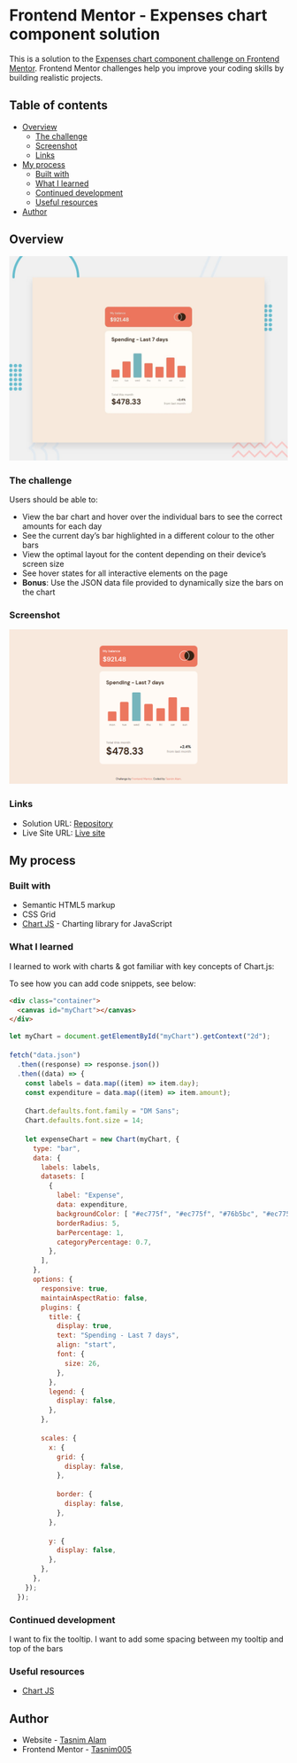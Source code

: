 # Frontend Mentor - Expenses chart component solution

This is a solution to the [Expenses chart component challenge on Frontend Mentor](https://www.frontendmentor.io/challenges/expenses-chart-component-e7yJBUdjwt). Frontend Mentor challenges help you improve your coding skills by building realistic projects.

## Table of contents

- [Overview](#overview)
  - [The challenge](#the-challenge)
  - [Screenshot](#screenshot)
  - [Links](#links)
- [My process](#my-process)
  - [Built with](#built-with)
  - [What I learned](#what-i-learned)
  - [Continued development](#continued-development)
  - [Useful resources](#useful-resources)
- [Author](#author)

## Overview

![Design preview for the Expenses chart component coding challenge](./design/desktop-preview.jpg)

### The challenge

Users should be able to:

- View the bar chart and hover over the individual bars to see the correct amounts for each day
- See the current day’s bar highlighted in a different colour to the other bars
- View the optimal layout for the content depending on their device’s screen size
- See hover states for all interactive elements on the page
- **Bonus**: Use the JSON data file provided to dynamically size the bars on the chart

### Screenshot

![desktop-preview](images/desktop-preview.png)

### Links

- Solution URL: [Repository](https://your-solution-url.com)
- Live Site URL: [Live site](https://your-live-site-url.com)

## My process

### Built with

- Semantic HTML5 markup
- CSS Grid
- [Chart JS](https://www.chartjs.org/docs/latest/) - Charting library for JavaScript

### What I learned

I learned to work with charts & got familiar with key concepts of Chart.js:

To see how you can add code snippets, see below:

```html
<div class="container">
  <canvas id="myChart"></canvas>
</div>
```

```js
let myChart = document.getElementById("myChart").getContext("2d");

fetch("data.json")
  .then((response) => response.json())
  .then((data) => {
    const labels = data.map((item) => item.day);
    const expenditure = data.map((item) => item.amount);

    Chart.defaults.font.family = "DM Sans";
    Chart.defaults.font.size = 14;

    let expenseChart = new Chart(myChart, {
      type: "bar",
      data: {
        labels: labels,
        datasets: [
          {
            label: "Expense",
            data: expenditure,
            backgroundColor: [ "#ec775f", "#ec775f", "#76b5bc", "#ec775f","#ec775f","#ec775f", "#ec775f",],
            borderRadius: 5,
            barPercentage: 1, 
            categoryPercentage: 0.7, 
          },
        ],
      },
      options: {
        responsive: true, 
        maintainAspectRatio: false,
        plugins: {
          title: {
            display: true,
            text: "Spending - Last 7 days",
            align: "start",
            font: {
              size: 26,
            },
          },
          legend: {
            display: false,
          },
        },

        scales: {
          x: {
            grid: {
              display: false,
            },

            border: {
              display: false,
            },
          },

          y: {
            display: false,
          },
        },
      },
    });
  });

```

### Continued development

I want to fix the tooltip. I want to add some spacing between my tooltip and top of the bars


### Useful resources

- [Chart JS](https://www.chartjs.org/docs/latest/) 

## Author
- Website - [Tasnim Alam](https://github.com/Tasnim005)
- Frontend Mentor - [Tasnim005](https://www.frontendmentor.io/profile/Tasnim005)

